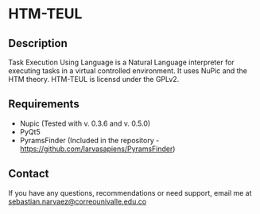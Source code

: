 # HTM-TEUL

## Description
Task Execution Using Language is a Natural Language interpreter for
executing tasks in a virtual controlled environment. It uses NuPic and
the HTM theory. HTM-TEUL is licensd under the GPLv2.

## Requirements
* Nupic (Tested with v. 0.3.6 and v. 0.5.0)
* PyQt5
* PyramsFinder (Included in the repository - https://github.com/larvasapiens/PyramsFinder)

## Contact
If you have any questions, recommendations or need support, email me at
sebastian.narvaez@correounivalle.edu.co

